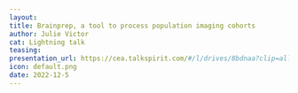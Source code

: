 ```yaml
---
layout:
title: Brainprep, a tool to process population imaging cohorts
author: Julie Victor
cat: Lightning talk
teasing: 
presentation_url: https://cea.talkspirit.com/#/l/drives/8bdnaa?clip=all&type=drive
icon: default.png
date: 2022-12-5
---
```

